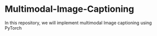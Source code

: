 # Multimodal-Image-Captioning
In this repository, we will implement multimodal Image captioning using PyTorch
